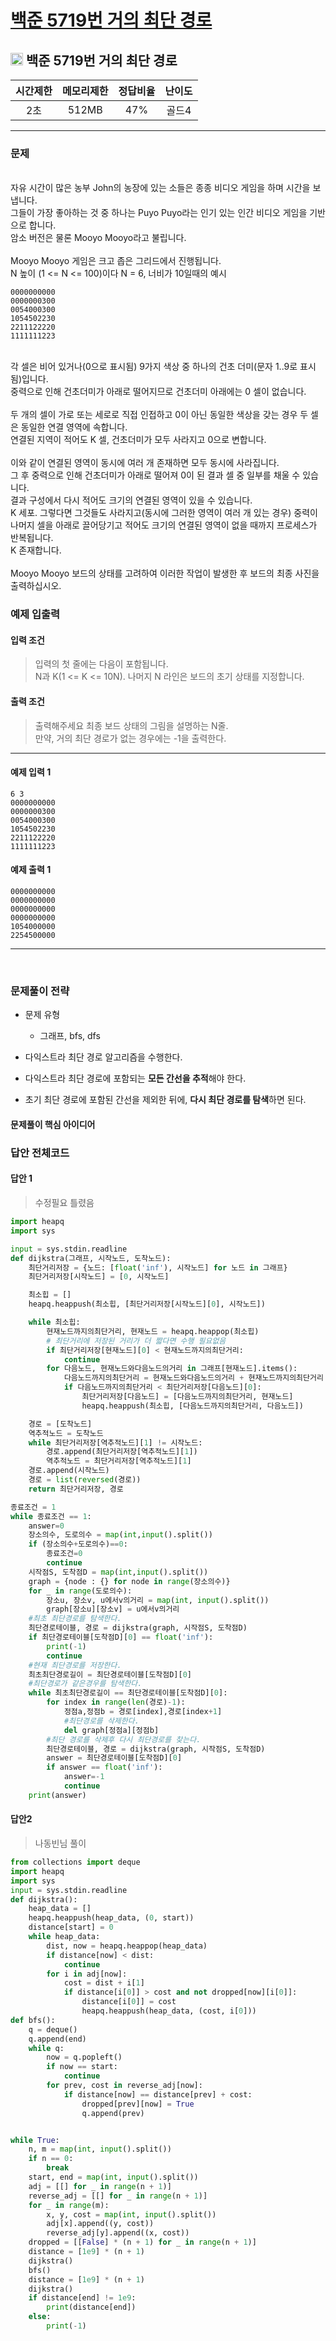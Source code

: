 
# [백준 5719번 거의 최단 경로](https://www.acmicpc.net/problem/5719)

## <img src="https://raw.githubusercontent.com/gudals-kim/Studyroom/0c61bf1ad9b6434ff624dbab4012654df8c92b01/codingtest/img/rank/platinum_5.svg" width="20">  백준 5719번 거의 최단 경로  


| 시간제한 | 메모리제한 | 정답비율 | 난이도 | 
|:----:|:-----:|:----:|:---:|
|  2초  | 512MB | 47%  | 골드4 |

---

### 문제
  

<br> 자유 시간이 많은 농부 John의 농장에 있는 소들은 종종 비디오 게임을 하며 시간을 보냅니다.
<br> 그들이 가장 좋아하는 것 중 하나는 Puyo Puyo라는 인기 있는 인간 비디오 게임을 기반으로 합니다. 
<br> 암소 버전은 물론 Mooyo Mooyo라고 불립니다.
<br> 
<br> Mooyo Mooyo 게임은 크고 좁은 그리드에서 진행됩니다.
<br> N 높이 (1 <= N <= 100)이다 N = 6, 너비가 10일때의 예시

```
0000000000
0000000300
0054000300
1054502230
2211122220
1111111223
```
  
   


<br> 각 셀은 비어 있거나(0으로 표시됨) 9가지 색상 중 하나의 건초 더미(문자 1..9로 표시됨)입니다.
<br> 중력으로 인해 건초더미가 아래로 떨어지므로 건초더미 아래에는 0 셀이 없습니다.
<br> 
<br> 두 개의 셀이 가로 또는 세로로 직접 인접하고 0이 아닌 동일한 색상을 갖는 경우 두 셀은 동일한 연결 영역에 속합니다.
<br> 연결된 지역이 적어도 K 셀, 건초더미가 모두 사라지고 0으로 변합니다.
<br>
<br> 이와 같이 연결된 영역이 동시에 여러 개 존재하면 모두 동시에 사라집니다.
<br> 그 후 중력으로 인해 건초더미가 아래로 떨어져 0이 된 결과 셀 중 일부를 채울 수 있습니다.
<br> 결과 구성에서 다시 적어도 크기의 연결된 영역이 있을 수 있습니다.
<br> K 세포. 그렇다면 그것들도 사라지고(동시에 그러한 영역이 여러 개 있는 경우) 중력이 나머지 셀을 아래로 끌어당기고 적어도 크기의 연결된 영역이 없을 때까지 프로세스가 반복됩니다.
<br> K 존재합니다.
<br> 
<br> Mooyo Mooyo 보드의 상태를 고려하여 이러한 작업이 발생한 후 보드의 최종 사진을 출력하십시오.


### 예제 입출력

#### 입력 조건
> 입력의 첫 줄에는 다음이 포함됩니다. <br> 
> N과 K(1 <= K <= 10N). 나머지 N 라인은 보드의 초기 상태를 지정합니다. 

#### 출력 조건
> 출력해주세요 최종 보드 상태의 그림을 설명하는 N줄. <br>
> 만약, 거의 최단 경로가 없는 경우에는 -1을 출력한다. <br>
---
#### 예제 입력 1
```
6 3
0000000000
0000000300
0054000300
1054502230
2211122220
1111111223
```
#### 예제 출력 1
```
0000000000
0000000000
0000000000
0000000000
1054000000
2254500000
```

---



<br>

### 문제풀이 전략
- 문제 유형
  - 그래프, bfs, dfs

- 다익스트라 최단 경로 알고리즘을 수행한다.
- 다익스트라 최단 경로에 포함되는 **모든 간선을 추적**해야 한다.
- 초기 최단 경로에 포함된 간선을 제외한 뒤에, **다시 최단 경로를 탐색**하면 된다.

#### 문제풀이 핵심 아이디어




### 답안 전체코드

#### 답안 1
> 수정필요 틀렸음
```py
import heapq
import sys

input = sys.stdin.readline
def dijkstra(그래프, 시작노드, 도착노드):
    최단거리저장 = {노드: [float('inf'), 시작노드] for 노드 in 그래프}
    최단거리저장[시작노드] = [0, 시작노드]

    최소힙 = []
    heapq.heappush(최소힙, [최단거리저장[시작노드][0], 시작노드])

    while 최소힙:
        현재노드까지의최단거리, 현재노드 = heapq.heappop(최소힙)
        # 최단거리에 저장된 거리가 더 짧다면 수행 필요없음
        if 최단거리저장[현재노드][0] < 현재노드까지의최단거리:
            continue
        for 다음노드, 현재노드와다음노드의거리 in 그래프[현재노드].items():
            다음노드까지의최단거리 = 현재노드와다음노드의거리 + 현재노드까지의최단거리
            if 다음노드까지의최단거리 < 최단거리저장[다음노드][0]:
                최단거리저장[다음노드] = [다음노드까지의최단거리, 현재노드]
                heapq.heappush(최소힙, [다음노드까지의최단거리, 다음노드])

    경로 = [도착노드]
    역추적노드 = 도착노드
    while 최단거리저장[역추적노드][1] != 시작노드:
        경로.append(최단거리저장[역추적노드][1])
        역추적노드 = 최단거리저장[역추적노드][1]
    경로.append(시작노드)
    경로 = list(reversed(경로))
    return 최단거리저장, 경로

종료조건 = 1
while 종료조건 == 1:
    answer=0
    장소의수, 도로의수 = map(int,input().split())
    if (장소의수+도로의수)==0:
        종료조건=0
        continue
    시작점S, 도착점D = map(int,input().split())
    graph = {node : {} for node in range(장소의수)}
    for _ in range(도로의수):
        장소u, 장소v, u에서v의거리 = map(int, input().split())
        graph[장소u][장소v] = u에서v의거리
    #최초 최단경로를 탐색한다.
    최단경로테이블, 경로 = dijkstra(graph, 시작점S, 도착점D)
    if 최단경로테이블[도착점D][0] == float('inf'):
        print(-1)
        continue
    #현재 최단경로를 저장한다.
    최초최단경로길이 = 최단경로테이블[도착점D][0]
    #최단경로가 같은경우를 탐색한다.
    while 최초최단경로길이 == 최단경로테이블[도착점D][0]:
        for index in range(len(경로)-1):
            정점a,정점b = 경로[index],경로[index+1]
            #최단경로를 삭제한다.
            del graph[정점a][정점b]
        #최단 경로를 삭제후 다시 최단경로를 찾는다.
        최단경로테이블, 경로 = dijkstra(graph, 시작점S, 도착점D)
        answer = 최단경로테이블[도착점D][0]
        if answer == float('inf'):
            answer=-1
            continue
    print(answer)
```
#### 답안2
> 나동빈님 풀이
```python
from collections import deque
import heapq
import sys
input = sys.stdin.readline
def dijkstra():
    heap_data = []
    heapq.heappush(heap_data, (0, start))
    distance[start] = 0
    while heap_data:
        dist, now = heapq.heappop(heap_data)
        if distance[now] < dist:
            continue
        for i in adj[now]:
            cost = dist + i[1]
            if distance[i[0]] > cost and not dropped[now][i[0]]:
                distance[i[0]] = cost
                heapq.heappush(heap_data, (cost, i[0]))
def bfs():
    q = deque()
    q.append(end)
    while q:
        now = q.popleft()
        if now == start:
            continue
        for prev, cost in reverse_adj[now]:
            if distance[now] == distance[prev] + cost:
                dropped[prev][now] = True
                q.append(prev)


while True:
    n, m = map(int, input().split())
    if n == 0:
        break
    start, end = map(int, input().split())
    adj = [[] for _ in range(n + 1)]
    reverse_adj = [[] for _ in range(n + 1)]
    for _ in range(m):
        x, y, cost = map(int, input().split())
        adj[x].append((y, cost))
        reverse_adj[y].append((x, cost))
    dropped = [[False] * (n + 1) for _ in range(n + 1)]
    distance = [1e9] * (n + 1)
    dijkstra()
    bfs()
    distance = [1e9] * (n + 1)
    dijkstra()
    if distance[end] != 1e9:
        print(distance[end])
    else:
        print(-1)
```